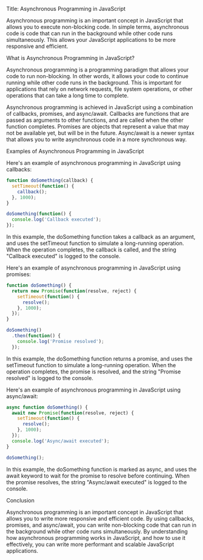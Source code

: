Title: Asynchronous Programming in JavaScript

Asynchronous programming is an important concept in JavaScript that allows you to execute non-blocking code. In simple terms, asynchronous code is code that can run in the background while other code runs simultaneously. This allows your JavaScript applications to be more responsive and efficient.

What is Asynchronous Programming in JavaScript?

Asynchronous programming is a programming paradigm that allows your code to run non-blocking. In other words, it allows your code to continue running while other code runs in the background. This is important for applications that rely on network requests, file system operations, or other operations that can take a long time to complete.

Asynchronous programming is achieved in JavaScript using a combination of callbacks, promises, and async/await. Callbacks are functions that are passed as arguments to other functions, and are called when the other function completes. Promises are objects that represent a value that may not be available yet, but will be in the future. Async/await is a newer syntax that allows you to write asynchronous code in a more synchronous way.

Examples of Asynchronous Programming in JavaScript

Here's an example of asynchronous programming in JavaScript using callbacks:

```js
function doSomething(callback) {
  setTimeout(function() {
    callback();
  }, 1000);
}

doSomething(function() {
  console.log('Callback executed');
});
```

In this example, the doSomething function takes a callback as an argument, and uses the setTimeout function to simulate a long-running operation. When the operation completes, the callback is called, and the string "Callback executed" is logged to the console.

Here's an example of asynchronous programming in JavaScript using promises:

```js
function doSomething() {
  return new Promise(function(resolve, reject) {
    setTimeout(function() {
      resolve();
    }, 1000);
  });
}

doSomething()
  .then(function() {
    console.log('Promise resolved');
  });
```

In this example, the doSomething function returns a promise, and uses the setTimeout function to simulate a long-running operation. When the operation completes, the promise is resolved, and the string "Promise resolved" is logged to the console.

Here's an example of asynchronous programming in JavaScript using async/await:

```js
async function doSomething() {
  await new Promise(function(resolve, reject) {
    setTimeout(function() {
      resolve();
    }, 1000);
  });
  console.log('Async/await executed');
}

doSomething();
```

In this example, the doSomething function is marked as async, and uses the await keyword to wait for the promise to resolve before continuing. When the promise resolves, the string "Async/await executed" is logged to the console.

Conclusion

Asynchronous programming is an important concept in JavaScript that allows you to write more responsive and efficient code. By using callbacks, promises, and async/await, you can write non-blocking code that can run in the background while other code runs simultaneously. By understanding how asynchronous programming works in JavaScript, and how to use it effectively, you can write more performant and scalable JavaScript applications.
